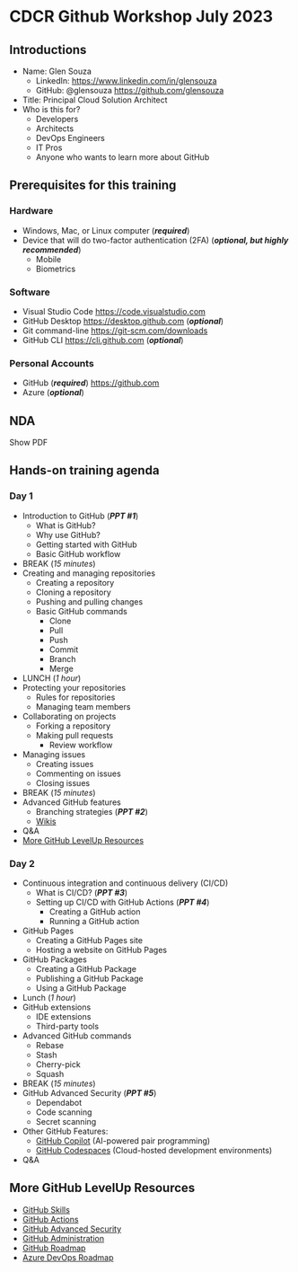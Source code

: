 # CDCR Github Workshop July 2023

## Introductions

- Name: Glen Souza
  - LinkedIn: <https://www.linkedin.com/in/glensouza>
  - GitHub: @glensouza <https://github.com/glensouza>
- Title: Principal Cloud Solution Architect
- Who is this for?
  - Developers
  - Architects
  - DevOps Engineers
  - IT Pros
  - Anyone who wants to learn more about GitHub

## Prerequisites for this training

### Hardware

- Windows, Mac, or Linux computer (***required***)
- Device that will do two-factor authentication (2FA) (***optional, but highly recommended***)
  - Mobile
  - Biometrics

### Software

- Visual Studio Code <https://code.visualstudio.com>
- GitHub Desktop <https://desktop.github.com> (***optional***)
- Git command-line <https://git-scm.com/downloads>
- GitHub CLI <https://cli.github.com> (***optional***)

### Personal Accounts

- GitHub (***required***) <https://github.com>
- Azure (***optional***)

## NDA

Show PDF

## Hands-on training agenda

### Day 1

- Introduction to GitHub (***PPT #1***)
  - What is GitHub?
  - Why use GitHub?
  - Getting started with GitHub
  - Basic GitHub workflow
- BREAK (*15 minutes*)
- Creating and managing repositories
  - Creating a repository
  - Cloning a repository
  - Pushing and pulling changes
  - Basic GitHub commands
    - Clone
    - Pull
    - Push
    - Commit
    - Branch
    - Merge
- LUNCH (*1 hour*)
- Protecting your repositories
  - Rules for repositories
  - Managing team members
- Collaborating on projects
  - Forking a repository
  - Making pull requests
    - Review workflow
- Managing issues
  - Creating issues
  - Commenting on issues
  - Closing issues
- BREAK (*15 minutes*)
- Advanced GitHub features
  - Branching strategies (***PPT #2***)
  - [Wikis](https://docs.github.com/en/communities/documenting-your-project-with-wikis/about-wikis)
- Q&A
- [More GitHub LevelUp Resources](#more-github-levelup-resources)

### Day 2

- Continuous integration and continuous delivery (CI/CD)
  - What is CI/CD? (***PPT #3***)
  - Setting up CI/CD with GitHub Actions (***PPT #4***)
    - Creating a GitHub action
    - Running a GitHub action
- GitHub Pages
  - Creating a GitHub Pages site
  - Hosting a website on GitHub Pages
- GitHub Packages
  - Creating a GitHub Package
  - Publishing a GitHub Package
  - Using a GitHub Package
- Lunch (*1 hour*)
- GitHub extensions
  - IDE extensions
  - Third-party tools
- Advanced GitHub commands
  - Rebase
  - Stash
  - Cherry-pick
  - Squash
- BREAK (*15 minutes*)
- GitHub Advanced Security (***PPT #5***)
  - Dependabot
  - Code scanning
  - Secret scanning
- Other GitHub Features:
  - [GitHub Copilot](https://github.com/features/copilot#pricing) (AI-powered pair programming)
  - [GitHub Codespaces](https://github.com/features/codespaces) (Cloud-hosted development environments)
- Q&A

## More GitHub LevelUp Resources

- [GitHub Skills](https://skills.github.com)
- [GitHub Actions](https://learn.microsoft.com/en-us/users/githubtraining/collections/n5p4a5z7keznp5)
- [GitHub Advanced Security](https://learn.microsoft.com/en-us/users/githubtraining/collections/rqymc6yw8q5rey)
- [GitHub Administration](https://learn.microsoft.com/en-us/users/githubtraining/collections/mom7u1gzjdxw03)
- [GitHub Roadmap](https://github.com/github/roadmap)
- [Azure DevOps Roadmap](https://aka.ms/AzureDevOpsRoadmap)
